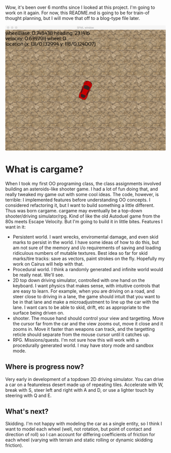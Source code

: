 Wow, it's been over 6 months since I looked at this project. I'm going to work on it again. For now, this README.md is going to be for train-of thought planning, but I will move that off to a blog-type file later.

![screenie](screenshot1.png)

# What is cargame? #
When I took my first OO programing class, the class assignments involved building an asteroids-like shooter game. I had a lot of fun doing that, and really tweaked my game out with some cool ideas. The code, however, is terrible: I implemented features before understanding OO concepts. I considered refactoring it, but I want to build something a little different. Thus was born cargame.
cargame may eventually be a top-down shooter/driving simulator/rpg. Kind of like the old Autoduel game from the 80s meets Escape Velocity. But I'm going to build it in little bites.
Features I want in it:
* Persistent world. I want wrecks, enviromental damage, and even skid marks to persist in the world. I have some ideas of how to do this, but am not sure of the memory and i/o requirements of saving and loading ridiculous numbers of mutable textures. Best idea so far for skid marks/tire tracks: save as vectors, paint strokes on the fly. Hopefully my work on Cairus will help with that.
* Procedural world. I think a randomly generated and infinite world would be really neat. We'll see.
* 2D top down driving simulator, controlled with one hand on the keyboard. I want physics that makes sense, with intuitive controls that are easy to learn. For example, when you are driving on a road, and steer close to driving in a lane, the game should intuit that you want to be in that lane and make a microadjustment  to line up the car with the lane. I want cars to be able to skid, drift, etc as appropriate to the surface being driven on.
* shooter. The mouse hand should control your view and targetting. Move the cursor far from the car and the view zooms out, move it close and it zooms in. Move it faster than weapons can track, and the targetting reticle should separate from the mouse cursor until it catches up.
* RPG. Missions/quests. I'm not sure how this will work with a procedurally generated world. I may have story mode and sandbox mode.

## Where is progress now? ##
Very early in development of a topdown 2D driving simulator. You can drive a car on a featureless desert made up of repeating tiles. Accelerate with W, break with S, steer left and right with A and D, or use a lighter touch by steering with Q and E.

## What's next? ##
Skidding. I'm not happy with modeling the car as a single entity, so I think I want to model each wheel (well, not rotation, but point of contact and direction of roll) so I can account for differing coefficients of friction for each wheel (varying with terrain and static rolling or dynamic skidding friction).
